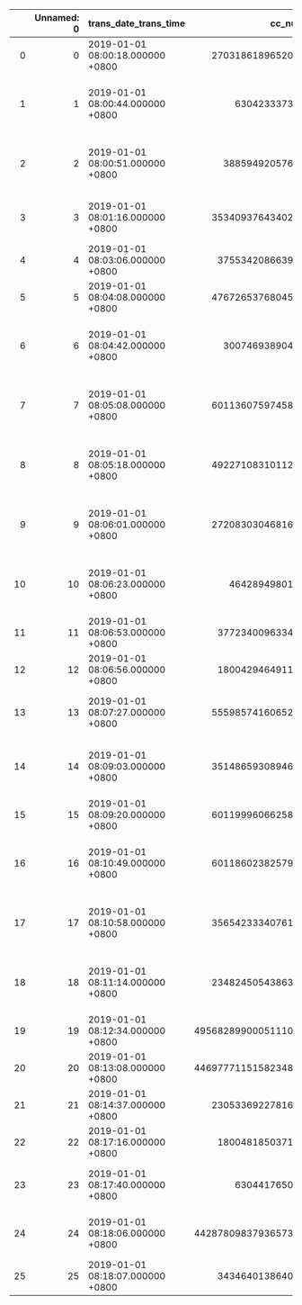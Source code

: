 |    |   Unnamed: 0 | trans_date_trans_time            |              cc_num | merchant                                 | category      |    amt | first       | last       | gender   | street                         | city                     | state   |   zip |     lat |      long |   city_pop | job                                           | dob        | trans_num                        |   merch_lat |   merch_long |   is_fraud |   merch_zipcode | merch_last_update_time           | merch_eff_time                   | cc_bic      |
|---:|-------------:|:---------------------------------|--------------------:|:-----------------------------------------|:--------------|-------:|:------------|:-----------|:---------|:-------------------------------|:-------------------------|:--------|------:|--------:|----------:|-----------:|:----------------------------------------------|:-----------|:---------------------------------|------------:|-------------:|-----------:|----------------:|:---------------------------------|:---------------------------------|:------------|
|  0 |            0 | 2019-01-01 08:00:18.000000 +0800 |    2703186189652095 | fraud_Rippin, Kub and Mann               | misc_net      |   4.97 | Jennifer    | Banks      | F        | 561 Perry Cove                 | Moravian Falls           | NC      | 28654 | 36.0788 |  -81.1781 |       3495 | Psychologist, counselling                     | 1988-03-09 | 0b242abb623afc578575680df30655b9 |     36.0113 |     -82.0483 |          0 |           28705 | 2012-01-01 16:00:18.666000 +0800 | 2012-01-01 16:00:18.798532 +0800 | CITIUS33CHI |
|  1 |            1 | 2019-01-01 08:00:44.000000 +0800 |        630423337322 | fraud_Heller, Gutmann and Zieme          | grocery_pos   | 107.23 | Stephanie   | Gill       | F        | 43039 Riley Greens Suite 393   | Orient                   | WA      | 99160 | 48.8878 | -118.211  |        149 | Special educational needs teacher             | 1978-06-21 | 1f76529f8574734946361c461b024d99 |     49.159  |    -118.186  |          0 |                 | 2012-01-01 16:00:44.790000 +0800 | 2012-01-01 16:00:44.867960 +0800 | ADMDUS41    |
|  2 |            2 | 2019-01-01 08:00:51.000000 +0800 |      38859492057661 | fraud_Lind-Buckridge                     | entertainment | 220.11 | Edward      | Sanchez    | M        | 594 White Dale Suite 530       | Malad City               | ID      | 83252 | 42.1808 | -112.262  |       4154 | Nature conservation officer                   | 1962-01-19 | a1a22d70485983eac12b5b88dad1cf95 |     43.1507 |    -112.154  |          0 |           83236 | 2012-01-01 16:00:51.286000 +0800 | 2012-01-01 16:00:51.506840 +0800 |             |
|  3 |            3 | 2019-01-01 08:01:16.000000 +0800 |    3534093764340240 | fraud_Kutch, Hermiston and Farrell       | gas_transport |  45    | Jeremy      | White      | M        | 9443 Cynthia Court Apt. 038    | Boulder                  | MT      | 59632 | 46.2306 | -112.114  |       1939 | Patent attorney                               | 1967-01-12 | 6b849c168bdad6f867558c3793159a81 |     47.0343 |    -112.561  |          0 |                 | 2012-01-01 16:01:16.365000 +0800 | 2012-01-01 16:01:16.794698 +0800 | DEUTUS33TRF |
|  4 |            4 | 2019-01-01 08:03:06.000000 +0800 |     375534208663984 | fraud_Keeling-Crist                      | misc_pos      |  41.96 | Tyler       | Garcia     | M        | 408 Bradley Rest               | Doe Hill                 | VA      | 24433 | 38.4207 |  -79.4629 |         99 | Dance movement psychotherapist                | 1986-03-28 | a41d7549acf90789359a9aa5346dcb46 |     38.675  |     -78.6325 |          0 |           22844 | 2012-01-01 16:03:06.810000 +0800 | 2012-01-01 16:03:06.746376 +0800 | APBCUS61    |
|  5 |            5 | 2019-01-01 08:04:08.000000 +0800 |    4767265376804500 | fraud_Stroman, Hudson and Erdman         | gas_transport |  94.63 | Jennifer    | Conner     | F        | 4655 David Island              | Dublin                   | PA      | 18917 | 40.375  |  -75.2045 |       2158 | Transport planner                             | 1961-06-19 | 189a841a0a8ba03058526bcfe566aab5 |     40.6534 |     -76.1527 |          0 |           17972 | 2012-01-01 16:04:08.483000 +0800 | 2012-01-01 16:04:08.271406 +0800 | APBCUS61    |
|  6 |            6 | 2019-01-01 08:04:42.000000 +0800 |      30074693890476 | fraud_Rowe-Vandervort                    | grocery_net   |  44.54 | Kelsey      | Richards   | F        | 889 Sarah Station Suite 624    | Holcomb                  | KS      | 67851 | 37.9931 | -100.989  |       2691 | Arboriculturist                               | 1993-08-16 | 83ec1cc84142af6e2acf10c44949e720 |     37.1627 |    -100.153  |          0 |                 | 2012-01-01 16:04:42.247000 +0800 | 2012-01-01 16:04:42.274130 +0800 | APBCUS61    |
|  7 |            7 | 2019-01-01 08:05:08.000000 +0800 |    6011360759745864 | fraud_Corwin-Collins                     | gas_transport |  71.65 | Steven      | Williams   | M        | 231 Flores Pass Suite 720      | Edinburg                 | VA      | 22824 | 38.8432 |  -78.6003 |       6018 | Designer, multimedia                          | 1947-08-21 | 6d294ed2cc447d2c71c7171a3d54967c |     38.9481 |     -78.5403 |          0 |           22644 | 2012-01-01 16:05:08.152000 +0800 | 2012-01-01 16:05:08.837349 +0800 |             |
|  8 |            8 | 2019-01-01 08:05:18.000000 +0800 |    4922710831011201 | fraud_Herzog Ltd                         | misc_pos      |   4.27 | Heather     | Chase      | F        | 6888 Hicks Stream Suite 954    | Manor                    | PA      | 15665 | 40.3359 |  -79.6607 |       1472 | Public affairs consultant                     | 1941-03-07 | fc28024ce480f8ef21a32d64c93a29f5 |     40.3518 |     -79.9581 |          0 |           15236 | 2012-01-01 16:05:18.278000 +0800 | 2012-01-01 16:05:18.245892 +0800 | ACEEUS31    |
|  9 |            9 | 2019-01-01 08:06:01.000000 +0800 |    2720830304681674 | fraud_Schoen, Kuphal and Nitzsche        | grocery_pos   | 198.39 | Melissa     | Aguilar    | F        | 21326 Taylor Squares Suite 708 | Clarksville              | TN      | 37040 | 36.522  |  -87.349  |     151785 | Pathologist                                   | 1974-03-28 | 3b9014ea8fb80bd65de0b1463b00b00e |     37.1792 |     -87.4854 |          0 |           42442 | 2012-01-01 16:06:01.857000 +0800 | 2012-01-01 16:06:01.965234 +0800 | DEUTUS33TRF |
| 10 |           10 | 2019-01-01 08:06:23.000000 +0800 |       4642894980163 | fraud_Rutherford-Mertz                   | grocery_pos   |  24.74 | Eddie       | Mendez     | M        | 1831 Faith View Suite 653      | Clarinda                 | IA      | 51632 | 40.7491 |  -95.038  |       7297 | IT trainer                                    | 1990-07-13 | d71c95ab6b7356dd74389d41df429c87 |     40.2759 |     -96.0116 |          0 |           68348 | 2012-01-01 16:06:23.455000 +0800 | 2012-01-01 16:06:23.967287 +0800 |             |
| 11 |           11 | 2019-01-01 08:06:53.000000 +0800 |     377234009633447 | fraud_Kerluke-Abshire                    | shopping_net  |   7.77 | Theresa     | Blackwell  | F        | 43576 Kristina Islands         | Shenandoah Junction      | WV      | 25442 | 39.3716 |  -77.8229 |       1925 | Systems developer                             | 1966-02-14 | 3c74776e558f1499a7824b556e474b1d |     40.1039 |     -78.6245 |          0 |           15554 | 2012-01-01 16:06:53.859000 +0800 | 2012-01-01 16:06:53.912233 +0800 | DEUTUS33TRF |
| 12 |           12 | 2019-01-01 08:06:56.000000 +0800 |     180042946491150 | fraud_Lockman Ltd                        | grocery_pos   |  71.22 | Charles     | Robles     | M        | 3337 Lisa Divide               | Saint Petersburg         | FL      | 33710 | 27.7898 |  -82.7243 |     341043 | Engineer, land                                | 1989-02-28 | c1d9a7ddb1e34639fe82758de97f4abf |     27.6306 |     -82.3089 |          0 |           33598 | 2012-01-01 16:06:56.443000 +0800 | 2012-01-01 16:06:56.569264 +0800 | DEUTUS33TRF |
| 13 |           13 | 2019-01-01 08:07:27.000000 +0800 |    5559857416065248 | fraud_Kiehn Inc                          | grocery_pos   |  96.29 | Jack        | Hill       | M        | 5916 Susan Bridge Apt. 939     | Grenada                  | CA      | 96038 | 41.6125 | -122.526  |        589 | Systems analyst                               | 1945-12-21 | 413636e759663f264aae1819a4d4f231 |     41.6575 |    -122.23   |          0 |                 | 2012-01-01 16:07:27.771000 +0800 | 2012-01-01 16:07:27.442465 +0800 | ACEEUS31    |
| 14 |           14 | 2019-01-01 08:09:03.000000 +0800 |    3514865930894695 | fraud_Beier-Hyatt                        | shopping_pos  |   7.77 | Christopher | Castaneda  | M        | 1632 Cohen Drive Suite 639     | High Rolls Mountain Park | NM      | 88325 | 32.9396 | -105.819  |        899 | Naval architect                               | 1967-08-30 | 8a6293af5ed278dea14448ded2685fea |     32.8633 |    -106.52   |          0 |                 | 2012-01-01 16:09:03.282000 +0800 | 2012-01-01 16:09:03.991530 +0800 | ACEEUS31    |
| 15 |           15 | 2019-01-01 08:09:20.000000 +0800 |    6011999606625827 | fraud_Schmidt and Sons                   | shopping_net  |   3.26 | Ronald      | Carson     | M        | 870 Rocha Drive                | Harrington Park          | NJ      |  7640 | 40.9918 |  -73.98   |       4664 | Radiographer, diagnostic                      | 1965-06-30 | baae0b096835c975857eea7e28dde3dc |     41.8312 |     -74.3356 |          0 |           12446 | 2012-01-01 16:09:20.435000 +0800 | 2012-01-01 16:09:20.448213 +0800 | CITIUS33CHI |
| 16 |           16 | 2019-01-01 08:10:49.000000 +0800 |    6011860238257910 | fraud_Lebsack and Sons                   | misc_net      | 327    | Lisa        | Mendez     | F        | 44259 Beth Station Suite 215   | Lahoma                   | OK      | 73754 | 36.385  |  -98.0727 |       1078 | Programme researcher, broadcasting/film/video | 1952-07-06 | 991c04803b4d4eeab30d6245a872e3d3 |     36.3841 |     -99.0485 |          0 |           73852 | 2012-01-01 16:10:49.369000 +0800 | 2012-01-01 16:10:49.779770 +0800 | CITIUS33CHI |
| 17 |           17 | 2019-01-01 08:10:58.000000 +0800 |    3565423334076143 | fraud_Mayert Group                       | shopping_pos  | 341.67 | Nathan      | Thomas     | M        | 4923 Campbell Pines Suite 717  | Carlisle                 | IN      | 47838 | 38.9763 |  -87.3667 |       4081 | Energy engineer                               | 1938-03-15 | f12cf52be2175703db789a4644c32f25 |     38.6745 |     -88.3058 |          0 |           62824 | 2012-01-01 16:10:58.125000 +0800 | 2012-01-01 16:10:58.780653 +0800 |             |
| 18 |           18 | 2019-01-01 08:11:14.000000 +0800 |    2348245054386329 | fraud_Konopelski, Schneider and Hartmann | food_dining   |  63.07 | Justin      | Gay        | M        | 268 Hayes Rue Suite 811        | Harborcreek              | PA      | 16421 | 42.1767 |  -79.9416 |       2518 | Event organiser                               | 1946-02-02 | 8500f3d459047eac8443307b1e8296e5 |     41.4303 |     -79.4926 |          0 |           16364 | 2012-01-01 16:11:14.800000 +0800 | 2012-01-01 16:11:14.645606 +0800 | APBCUS61    |
| 19 |           19 | 2019-01-01 08:12:34.000000 +0800 | 4956828990005111019 | fraud_Schultz, Simonis and Little        | grocery_pos   |  44.71 | Kenneth     | Robinson   | M        | 269 Sanchez Rapids             | Elizabeth                | NJ      |  7208 | 40.6747 |  -74.2239 |     124967 | Operational researcher                        | 1980-12-21 | 09eff9c806365e2a6be12c1bbab3d70e |     40.0796 |     -74.8481 |          0 |           08016 | 2012-01-01 16:12:34.863000 +0800 | 2012-01-01 16:12:34.332240 +0800 |             |
| 20 |           20 | 2019-01-01 08:13:08.000000 +0800 | 4469777115158234880 | fraud_Bauch-Raynor                       | grocery_pos   |  57.34 | Gregory     | Graham     | M        | 4005 Dana Glens                | Methuen                  | MA      |  1844 | 42.728  |  -71.181  |      47249 | Market researcher                             | 1980-11-22 | 139a1bee15be607d79fe173bfcb2502a |     42.2688 |     -71.2173 |          0 |           02492 | 2012-01-01 16:13:08.881000 +0800 | 2012-01-01 16:13:08.679431 +0800 | ADMDUS41    |
| 21 |           21 | 2019-01-01 08:14:37.000000 +0800 |    2305336922781618 | fraud_Harris Inc                         | gas_transport |  50.79 | Jeffrey     | Rice       | M        | 21447 Powell Circle            | Moulton                  | IA      | 52572 | 40.6866 |  -92.6833 |       1132 | Probation officer                             | 1961-02-14 | b9c4615bec3561c8e83b0c1d6c7028e2 |     40.1889 |     -91.9551 |          0 |           63446 | 2012-01-01 16:14:37.765000 +0800 | 2012-01-01 16:14:37.626507 +0800 |             |
| 22 |           22 | 2019-01-01 08:17:16.000000 +0800 |     180048185037117 | fraud_Kling-Grant                        | grocery_net   |  46.28 | Mary        | Wall       | F        | 2481 Mills Lock                | Plainfield               | NJ      |  7060 | 40.6152 |  -74.415  |      71485 | Leisure centre manager                        | 1974-07-19 | 19e23c6a300c774354417befe4f31f8c |     40.0219 |     -74.2282 |          0 |           08755 | 2012-01-01 16:17:16.949000 +0800 | 2012-01-01 16:17:16.676252 +0800 | DEUTUS33TRF |
| 23 |           23 | 2019-01-01 08:17:40.000000 +0800 |        630441765090 | fraud_Pacocha-Bauch                      | shopping_pos  |   9.55 | Susan       | Washington | F        | 759 Erin Mount Suite 956       | May                      | TX      | 76857 | 31.9571 |  -98.9656 |       1791 | Corporate investment banker                   | 1965-07-26 | c4b4daebab8be54cadde4b941244ca53 |     31.6264 |     -98.6102 |          0 |           76870 | 2012-01-01 16:17:40.580000 +0800 | 2012-01-01 16:17:40.351163 +0800 | APBCUS61    |
| 24 |           24 | 2019-01-01 08:18:06.000000 +0800 | 4428780983793657331 | fraud_Lesch Ltd                          | shopping_pos  |  22.95 | Richard     | Waters     | M        | 7683 Natasha Way Apt. 945      | Waukesha                 | WI      | 53186 | 42.9993 |  -88.2196 |      95015 | Therapist, occupational                       | 1946-01-02 | d2432bfeabf142dc1bae1d426e32aecc |     43.375  |     -89.0551 |          0 |           53932 | 2012-01-01 16:18:06.531000 +0800 | 2012-01-01 16:18:06.510394 +0800 | DEUTUS33TRF |
| 25 |           25 | 2019-01-01 08:18:07.000000 +0800 |     343464013864032 | fraud_Kunde-Sanford                      | misc_net      |   2.55 | Jodi        | Foster     | F        | 551 Zachary Freeway            | Bailey                   | NC      | 27807 | 35.8072 |  -78.0892 |       6629 | Call centre manager                           | 1962-08-13 | abe0676c18f34fa305b113fa762e29b5 |     36.7499 |     -78.6779 |          0 |           23964 | 2012-01-01 16:18:07.760000 +0800 | 2012-01-01 16:18:07.223427 +0800 |             |